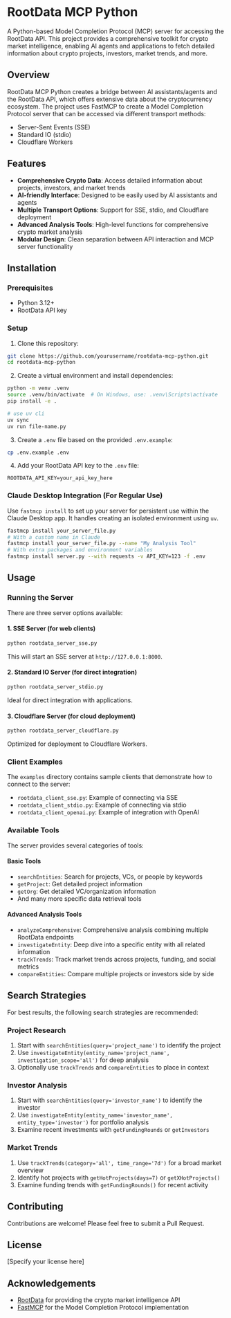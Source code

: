 # RootData MCP Python

A Python-based Model Completion Protocol (MCP) server for accessing the RootData API. This project provides a comprehensive toolkit for crypto market intelligence, enabling AI agents and applications to fetch detailed information about crypto projects, investors, market trends, and more.

## Overview

RootData MCP Python creates a bridge between AI assistants/agents and the RootData API, which offers extensive data about the cryptocurrency ecosystem. The project uses FastMCP to create a Model Completion Protocol server that can be accessed via different transport methods:

- Server-Sent Events (SSE)
- Standard IO (stdio)
- Cloudflare Workers

## Features

- **Comprehensive Crypto Data**: Access detailed information about projects, investors, and market trends
- **AI-friendly Interface**: Designed to be easily used by AI assistants and agents
- **Multiple Transport Options**: Support for SSE, stdio, and Cloudflare deployment
- **Advanced Analysis Tools**: High-level functions for comprehensive crypto market analysis
- **Modular Design**: Clean separation between API interaction and MCP server functionality

## Installation

### Prerequisites

- Python 3.12+
- RootData API key

### Setup

1. Clone this repository:
```bash
git clone https://github.com/yourusername/rootdata-mcp-python.git
cd rootdata-mcp-python
```

2. Create a virtual environment and install dependencies:
```bash
python -m venv .venv
source .venv/bin/activate  # On Windows, use: .venv\Scripts\activate
pip install -e .

# use uv cli
uv sync
uv run file-name.py
```

3. Create a `.env` file based on the provided `.env.example`:
```bash
cp .env.example .env
```

4. Add your RootData API key to the `.env` file:
```
ROOTDATA_API_KEY=your_api_key_here
```
### Claude Desktop Integration (For Regular Use)

Use `fastmcp install` to set up your server for persistent use within the Claude Desktop app. It handles creating an isolated environment using `uv`.

```bash
fastmcp install your_server_file.py
# With a custom name in Claude
fastmcp install your_server_file.py --name "My Analysis Tool"
# With extra packages and environment variables
fastmcp install server.py --with requests -v API_KEY=123 -f .env
```

## Usage

### Running the Server

There are three server options available:

#### 1. SSE Server (for web clients)

```bash
python rootdata_server_sse.py
```

This will start an SSE server at `http://127.0.0.1:8000`.

#### 2. Standard IO Server (for direct integration)

```bash
python rootdata_server_stdio.py
```

Ideal for direct integration with applications.

#### 3. Cloudflare Server (for cloud deployment)

```bash
python rootdata_server_cloudflare.py
```

Optimized for deployment to Cloudflare Workers.

### Client Examples

The `examples` directory contains sample clients that demonstrate how to connect to the server:

- `rootdata_client_sse.py`: Example of connecting via SSE
- `rootdata_client_stdio.py`: Example of connecting via stdio
- `rootdata_client_openai.py`: Example of integration with OpenAI

### Available Tools

The server provides several categories of tools:

#### Basic Tools
- `searchEntities`: Search for projects, VCs, or people by keywords
- `getProject`: Get detailed project information
- `getOrg`: Get detailed VC/organization information
- And many more specific data retrieval tools

#### Advanced Analysis Tools
- `analyzeComprehensive`: Comprehensive analysis combining multiple RootData endpoints
- `investigateEntity`: Deep dive into a specific entity with all related information
- `trackTrends`: Track market trends across projects, funding, and social metrics
- `compareEntities`: Compare multiple projects or investors side by side

## Search Strategies

For best results, the following search strategies are recommended:

### Project Research
1. Start with `searchEntities(query='project_name')` to identify the project
2. Use `investigateEntity(entity_name='project_name', investigation_scope='all')` for deep analysis
3. Optionally use `trackTrends` and `compareEntities` to place in context

### Investor Analysis
1. Start with `searchEntities(query='investor_name')` to identify the investor
2. Use `investigateEntity(entity_name='investor_name', entity_type='investor')` for portfolio analysis
3. Examine recent investments with `getFundingRounds` or `getInvestors`

### Market Trends
1. Use `trackTrends(category='all', time_range='7d')` for a broad market overview
2. Identify hot projects with `getHotProjects(days=7)` or `getXHotProjects()`
3. Examine funding trends with `getFundingRounds()` for recent activity

## Contributing

Contributions are welcome! Please feel free to submit a Pull Request.

## License

[Specify your license here]

## Acknowledgements

- [RootData](https://rootdata.com/) for providing the crypto market intelligence API
- [FastMCP](https://github.com/fixie-ai/fastmcp) for the Model Completion Protocol implementation
